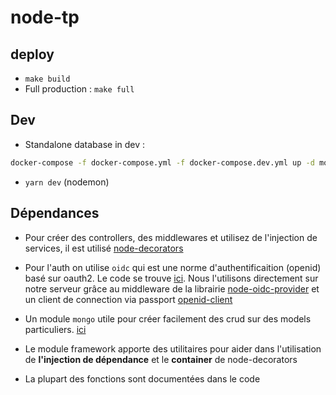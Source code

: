 # node-tp

## deploy

- `make build`
- Full production : `make full`

## Dev

- Standalone database in dev :
```bash
docker-compose -f docker-compose.yml -f docker-compose.dev.yml up -d mongo
```
- `yarn dev` (nodemon)

## Dépendances

- Pour créer des controllers, des middlewares et utilisez de l'injection de services, il est utilisé [node-decorators](https://github.com/serhiisol/node-decorators)

- Pour l'auth on utilise `oidc` qui est une norme d'authentificaition (openid) basé sur oauth2.
Le code se trouve [ici](src/modules/oauth). Nous l'utilisons directement sur notre serveur  grâce au middleware de la librairie [node-oidc-provider](https://github.com/panva/node-oidc-provider) et un client de connection via passport [openid-client](http://www.passportjs.org/packages/openid-client/)

- Un module `mongo` utile pour créer facilement des crud sur des models particuliers. [ici](src/modules/mongodb/)

- Le module framework apporte des utilitaires pour aider dans l'utilisation de **l'injection de dépendance** et le **container** de node-decorators

- La plupart des fonctions sont documentées dans le code
